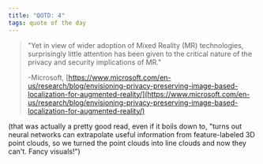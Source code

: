 ```yaml
---
title: "QOTD: 4"
tags: quote of the day
---
```


> "Yet in view of wider adoption of Mixed Reality (MR) technologies, surprisingly little attention has been given to the critical nature of the privacy and security implications of MR."
>
> -Microsoft, [https://www.microsoft.com/en-us/research/blog/envisioning-privacy-preserving-image-based-localization-for-augmented-reality/](https://www.microsoft.com/en-us/research/blog/envisioning-privacy-preserving-image-based-localization-for-augmented-reality/)</blockquote>
> (that was actually a pretty good read, even if it boils down to, "turns out neural networks can extrapolate useful information from feature-labeled 3D point clouds, so we turned the point clouds into line clouds and now they can't. Fancy visuals!")
